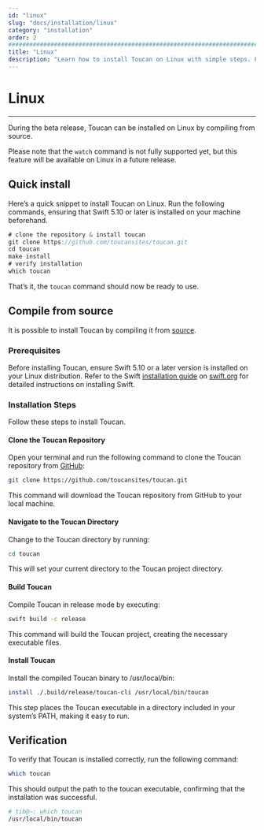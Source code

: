 ```yaml
---
id: "linux"
slug: "docs/installation/linux"
category: "installation"
order: 2
################################################################################
title: "Linux"
description: "Learn how to install Toucan on Linux with simple steps. Follow this guide to set up and start using Toucan easily"
---
```


# Linux
---

During the beta release, Toucan can be installed on Linux by compiling from source.

Please note that the `watch` command is not fully supported yet, but this feature will be available on Linux in a future release.

## Quick install

Here’s a quick snippet to install Toucan on Linux. Run the following commands, ensuring that Swift 5.10 or later is installed on your machine beforehand.

```swift
# clone the repository & install toucan
git clone https://github.com/toucansites/toucan.git
cd toucan
make install
# verify installation
which toucan
```

That’s it, the `toucan` command should now be ready to use.

## Compile from source

It is possible to install Toucan by compiling it from [source](https://github.com/toucansites/toucan).

### Prerequisites

Before installing Toucan, ensure Swift 5.10 or a later version is installed on your Linux distribution. Refer to the Swift [installation guide](https://swift.org/install/linux/#platforms) on [swift.org](https://swift.org) for detailed instructions on installing Swift.

### Installation Steps

Follow these steps to install Toucan.

#### Clone the Toucan Repository

Open your terminal and run the following command to clone the Toucan repository from [GitHub](https://github.com/toucansites/toucan):

```sh
git clone https://github.com/toucansites/toucan.git
```

This command will download the Toucan repository from GitHub to your local machine.

#### Navigate to the Toucan Directory

Change to the Toucan directory by running:

```sh
cd toucan
```

This will set your current directory to the Toucan project directory.

#### Build Toucan

Compile Toucan in release mode by executing:

```sh
swift build -c release
```

This command will build the Toucan project, creating the necessary executable files.

#### Install Toucan

Install the compiled Toucan binary to /usr/local/bin:

```sh
install ./.build/release/toucan-cli /usr/local/bin/toucan
```

This step places the Toucan executable in a directory included in your system’s PATH, making it easy to run.

## Verification

To verify that Toucan is installed correctly, run the following command:

```sh
which toucan
```

This should output the path to the toucan executable, confirming that the installation was successful.

```sh
# tib@~: which toucan
/usr/local/bin/toucan
```
